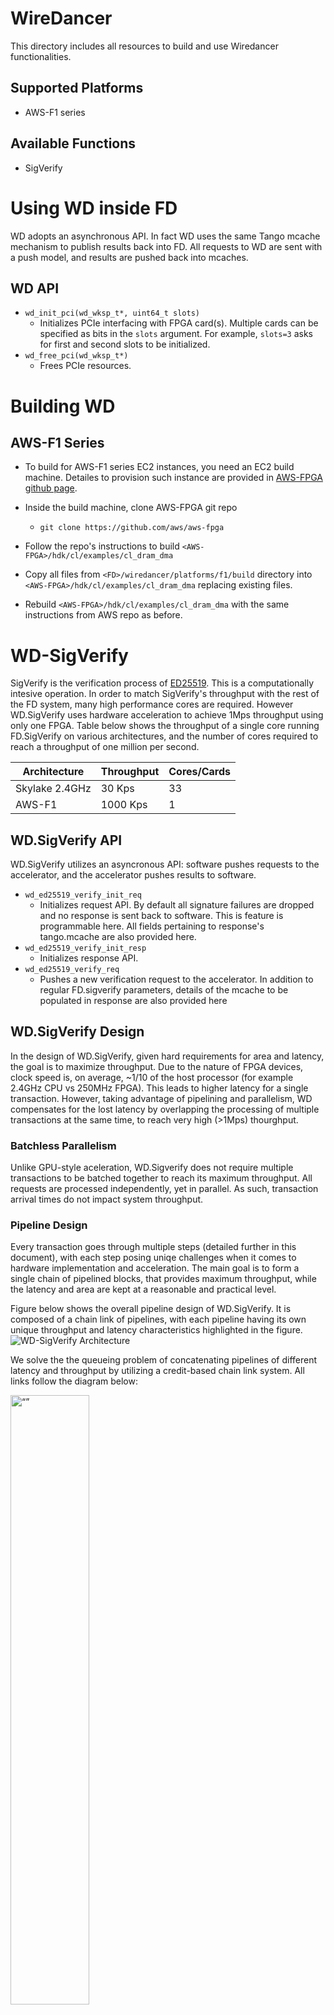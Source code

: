 # WireDancer #
This directory includes all resources to build and use Wiredancer functionalities.

## Supported Platforms ##
* AWS-F1 series

## Available Functions ##
* SigVerify

# Using WD inside FD #

WD adopts an asynchronous API.  In fact WD uses the same Tango mcache mechanism to publish results back into FD.  All requests to WD are sent with a push model, and results are pushed back into mcaches.

## WD API ##

- `wd_init_pci(wd_wksp_t*, uint64_t slots)`
  - Initializes PCIe interfacing with FPGA card(s).  Multiple cards can be specified as bits in the `slots` argument.  For example, `slots=3` asks for first and second slots to be initialized.
- `wd_free_pci(wd_wksp_t*)`
  - Frees PCIe resources.














#  #
# Building WD #

## AWS-F1 Series ##

+ To build for AWS-F1 series EC2 instances, you need an EC2 build machine.  Detailes to provision such instance are provided in [AWS-FPGA github page](https://github.com/aws/aws-fpga).

+ Inside the build machine, clone AWS-FPGA git repo
  - `git clone https://github.com/aws/aws-fpga`

- Follow the repo's instructions to build `<AWS-FPGA>/hdk/cl/examples/cl_dram_dma`

+ Copy all files from `<FD>/wiredancer/platforms/f1/build` directory into `<AWS-FPGA>/hdk/cl/examples/cl_dram_dma` replacing existing files.

+ Rebuild `<AWS-FPGA>/hdk/cl/examples/cl_dram_dma` with the same instructions from AWS repo as before.









#  #
# WD-SigVerify #

SigVerify is the verification process of [ED25519](https://en.wikipedia.org/wiki/EdDSA).  This is a computationally intesive operation.  In order to match SigVerify's throughput with the rest of the FD system, many high performance cores are required.  However WD.SigVerify uses hardware acceleration to achieve 1Mps throughput using only one FPGA.  Table below shows the throughput of a single core running FD.SigVerify on various architectures, and the number of cores required to reach a throughput of one million per second.

| Architecture      | Throughput        | Cores/Cards   |
| -                 | -                 | -             |
| Skylake 2.4GHz    | 30 Kps            | 33            |
| AWS-F1            | 1000 Kps          | 1             |

## WD.SigVerify API ##

WD.SigVerify utilizes an asyncronous API: software pushes requests to the accelerator, and the accelerator pushes results to software.  

- `wd_ed25519_verify_init_req`
  - Initializes request API.  By default all signature failures are dropped and no response is sent back to software.  This is feature is programmable here.  All fields pertaining to response's tango.mcache are also provided here.
- `wd_ed25519_verify_init_resp`
  - Initializes response API.
- `wd_ed25519_verify_req`
  - Pushes a new verification request to the accelerator.  In addition to regular FD.sigverify parameters, details of the mcache to be populated in response are also provided here

## WD.SigVerify Design ##

In the design of WD.SigVerify, given hard requirements for area and latency, the goal is to maximize throughput.  Due to the nature of FPGA devices, clock speed is, on average, ~1/10 of the host processor (for example 2.4GHz CPU vs 250MHz FPGA).  This leads to higher latency for a single transaction.  However, taking advantage of pipelining and parallelism, WD compensates for the lost latency by overlapping the processing of multiple transactions at the same time, to reach very high (>1Mps) thourghput.

### Batchless Parallelism ###
Unlike GPU-style aceleration, WD.Sigverify does not require multiple transactions to be batched together to reach its maximum throughput.  All requests are processed independently, yet in parallel.  As such, transaction arrival times do not impact system throughput.

### Pipeline Design

Every transaction goes through multiple steps (detailed further in this document), with each step posing uniqe challenges when it comes to hardware implementation and acceleration.  The main goal is to form a single chain of pipelined blocks, that provides maximum throughput, while the latency and area are kept at a reasonable and practical level.

Figure below shows the overall pipeline design of WD.SigVerify.  It is composed of a chain link of pipelines, with each pipeline having its own unique throughput and latency characteristics highlighted in the figure.
![WD-SigVerify Architecture](WD-SV.jpg)

We solve the the queueing problem of concatenating pipelines of different latency and throughput by utilizing a credit-based chain link system.  All links follow the diagram below:

<img src="WD-CHAIN.jpg" alt= “” width="50%">

- Chain links do not backpressure previous link.
- Chain links do not accept backpressure from the next link.
- All links have an input fifo for the pipeline inside them.
- All links include a throttle (rate limiter).
- A link's rate limiting is determined by three metrics and three parameter thresholds:
  - `A`: Number of transactions inside the fifo of the next link.
  - `B`: Number of transactions inside the pipeline.
  - `C`: Number of cycles since last data was popped from the fifo.
  - wait if `A >= T0`
  - wait if `A+B >= T1`
  - wait if `C < T2`

This pipeline design allows for arbitrary number of registers along the connections between links.  This is especially required for timing closure when crossing SLRs in a multi-SLR FPGA, such as the VU9P present in AWS-F1 systems.  This design also allows to create m-n connections between chain links, however this is not applicable to WD-SV.  


Pseudocode below outlines an algorithmically optimized ED25519 verification procedure, broken into four steps:
- SHA
  - `h = sha512_modq(sig_l + pub + msg)`
- SV0
  - `A = point_decompress(pub)`
  - `R = point_decompress(sig_l)`
  - `r = <various sanity checks>`
- SV1
  - `T = dsdp_mul(A, G, sig_h, -h)`
- SV2
  - `return r & point_equal(T, R)`

`SHA`: This step is a straight forward SHA-512 of the message and modular reduction.  We implement this steps as a fully pipelined module, with a variable latency (based on message size) of `1-3.5` microsecond at `250MHz`.  Since the latency of this step is dependent on the message size, output can be out of order.

`SV0`: This step includes many data-dependent control flows.  As such, we opt to create a custom processor/scheduler to execute necessary instructions for each transaction.  The sequence of instructions to be executed is extracted from a reference python model, utilizing the `Expr` class, details of which are provided inside `ed25510_lib.py`.  A single processor can accommodate `22` pending transactions at a time, with a latency of `101` microseconds at `250MHz`.  Accordingly, we require five instances of the processor to achieve a throughput of `1.08` million per second.

`SV1`: This step includes the optimized double-scalar double-point multiplication, similar to the algorithm mentioned [here](https://cryptojedi.org/peter/data/eccss-20130911b.pdf).  This algorithm is very regular in terms of dataflow, and all the if-statements can be accommodated with simple multiplexers.  However, the dynamic execution includes many invocations of modular-multiplications, hence creating a fully-pipelined implementation is required to keep latency reasonable.  Our implementation achieves `~96` microseconds of latency at `266MHz`, and a throughput of `1.04` million per second.

`SV2`: This final step includes two modular-multiplcations as is required in point equality checks in twisted-edwards coordinates.  We employ one modular-multiplier unit in this step, and use it in two subsequent cycles, achieving a latency of `72` nano seconds at `250MHz`, and a throughput of `125` million per second.

